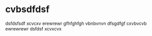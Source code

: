 # cvbsdfdsf
dsfdsfsdf
xcvcxv
erewrewr
gfhfghfgh
vbnbvnvn
dfsgdfgf
cxvbvcvb
ewrewrewr
dsfdsf
xcvxcvx
